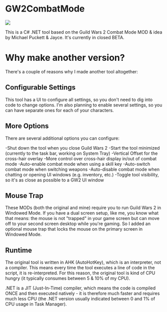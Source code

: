 GW2CombatMode
=============

<img src="GW2CombatMode/blob/master/screenshot.jpg"/>

This is a C# .NET tool based on the Guild Wars 2 Combat Mode MOD & idea by Michael Puckett & Jayce. It's currently in closed BETA.

Why make another version?
=========================

There's a couple of reasons why I made another tool altogether:

Configurable Settings
---------------------
This tool has a UI to configure all settings, so you don't need to dig into code to change options. 
I'm also planning to enable several settings, so you can have separate ones for each of your characters.

More Options
------------
There are several additional options you can configure:

-Shut down the tool when you close Guild Wars 2
-Start the tool minimized (currently to the task bar, working on System Tray)
-Vertical Offset for the cross-hair overlay
-More control over cross-hair display in/out of combat mode
-Auto-enable combat mode when using a skill key
-Auto-switch combat mode when switching weapons
-Auto-disable combat mode when chatting or opening UI windows (e.g. inventory, etc.)
-Toggle tool visibility, so it's as close as possible to a GW2 UI window

Mouse Trap
----------
These MODs (both the original and mine) require you to run Guild Wars 2 in Windowed Mode. If you have a dual screen setup, like me, you know what that means: the mouse is not "trapped" in your game screen but can move off to your second screen desktop while you're gaming. 
So I added an optional mouse trap that locks the mouse on the primary screen in Windowed Mode.  


Runtime
-------
The original tool is written in AHK (AutoHotKey), which is an interpreter, not a compiler. 
This means every time the tool executes a line of code in the script, it is re-interpreted. 
For this reason, the original tool is kind of CPU hungry (it typically consumes between 5 & 10% of my CPU).

.NET is a JIT (Just-In-Time) compiler, which means the code is compiled ONCE and then executed natively - it is therefore much faster and requires much less CPU (the .NET version usually indicated between 0 and 1% of CPU usage in Task Manager).    

 